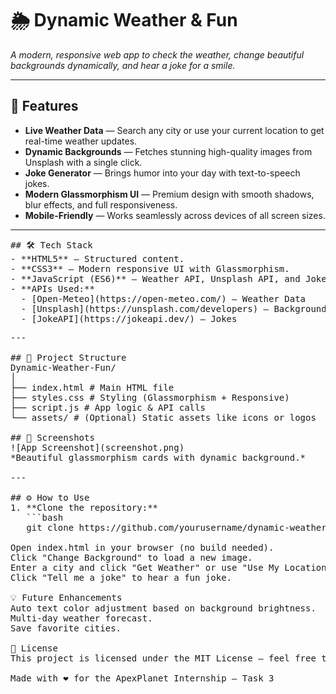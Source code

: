 # 🌦 Dynamic Weather & Fun  
*A modern, responsive web app to check the weather, change beautiful backgrounds dynamically, and hear a joke for a smile.*  

---

## 🚀 Features
- **Live Weather Data** — Search any city or use your current location to get real-time weather updates.  
- **Dynamic Backgrounds** — Fetches stunning high-quality images from Unsplash with a single click.  
- **Joke Generator** — Brings humor into your day with text-to-speech jokes.  
- **Modern Glassmorphism UI** — Premium design with smooth shadows, blur effects, and full responsiveness.  
- **Mobile-Friendly** — Works seamlessly across devices of all screen sizes.  

---
<pre>
## 🛠️ Tech Stack
- **HTML5** — Structured content.  
- **CSS3** — Modern responsive UI with Glassmorphism.  
- **JavaScript (ES6)** — Weather API, Unsplash API, and Joke API integration.  
- **APIs Used:**  
  - [Open-Meteo](https://open-meteo.com/) — Weather Data  
  - [Unsplash](https://unsplash.com/developers) — Background Images  
  - [JokeAPI](https://jokeapi.dev/) — Jokes  
<pre/>
---

## 📂 Project Structure
Dynamic-Weather-Fun/
│
├── index.html # Main HTML file
├── styles.css # Styling (Glassmorphism + Responsive)
├── script.js # App logic & API calls
└── assets/ # (Optional) Static assets like icons or logos

## 📸 Screenshots
![App Screenshot](screenshot.png)  
*Beautiful glassmorphism cards with dynamic background.*

---

## ⚙️ How to Use
1. **Clone the repository:**
   ```bash
   git clone https://github.com/yourusername/dynamic-weather-fun.git
   
Open index.html in your browser (no build needed).
Click "Change Background" to load a new image.
Enter a city and click "Get Weather" or use "Use My Location".
Click "Tell me a joke" to hear a fun joke.

💡 Future Enhancements
Auto text color adjustment based on background brightness.
Multi-day weather forecast.
Save favorite cities.

📜 License
This project is licensed under the MIT License — feel free to modify and use it.

Made with ❤️ for the ApexPlanet Internship — Task 3


